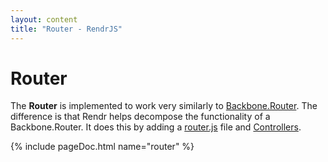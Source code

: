 ```yaml
---
layout: content
title: "Router - RendrJS"
---
```


# Router

The **Router** is implemented to work very similarly to [Backbone.Router](http://backbonejs.org/#Router).  The difference is that Rendr helps decompose the functionality of a Backbone.Router.  It does this by adding a [router.js](#router.js) file and [Controllers](/controller).

{% include pageDoc.html name="router" %}

